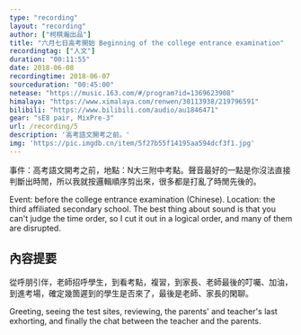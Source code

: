 ```yaml
---
type: "recording"
layout: "recording"
author: ["柯棋瀚出品"]
title: "六月七日高考開始 Beginning of the college entrance examination"
recordingtag: ["人文"]
duration: "00:11:55"
date: 2018-06-08
recordingtime: 2018-06-07
sourceduration: "00:45:00"
netease: "https://music.163.com/#/program?id=1369623908"
himalaya: "https://www.ximalaya.com/renwen/30113938/219796591"
bilibili: "https://www.bilibili.com/audio/au1846471"
gear: "sE8 pair, MixPre-3"
url: /recording/5
description: '高考語文開考之前。'
img: 'https://pic.imgdb.cn/item/5f27b55f14195aa594dcf3f1.jpg'
---
```


事件：高考語文開考之前，地點：N大三附中考點。聲音最好的一點是你沒法直接判斷出時閒，所以我就按邏輯順序剪出來，很多都是打亂了時閒先後的。

Event: before the college entrance examination (Chinese). Location: the third affiliated secondary school. The best thing about sound is that you can't judge the time order, so I cut it out in a logical order, and many of them are disrupted. 

## 內容提要

從呼朋引伴，老師招呼學生，到看考點，複習，到家長、老師最後的叮囑、加油，到進考場，確定幾箇遲到的學生是否來了，最後是老師、家長的閑聊。

Greeting, seeing the test sites, reviewing, the parents' and teacher's last exhorting, and finally the chat between the teacher and the parents.

